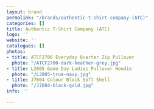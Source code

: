 ```yaml
---
layout: brand
permalink: "/brands/authentic-t-shirt-company-(ATC)"
categories: []
title: Authentic T-Shirt Company (ATC)
logo: ''
website: ''
catalogues: []
photos:
- title: ATCF2700 Everyday Quarter Zip Pullover
  photo: "/ATCF2700-dark-heather-grey.jpg"
- title: L2005 Game Day Ladies Pullover Hoodie
  photo: "/L2005-true-navy.jpg"
- title: J7604 Colour Block Soft Shell
  photo: "/J7604-black-gold.jpg"
info: ''

---
```

